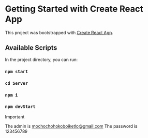 # Getting Started with Create React App

This project was bootstrapped with [Create React App](https://github.com/facebook/create-react-app).

## Available Scripts

In the project directory, you can run:

### `npm start`
### `cd Server`
### `npm i`
### `npm devStart`



> [!IMPORTANT]
> The admin is mochochohokoboiketlo@gmail.com
> The password is 123456789
